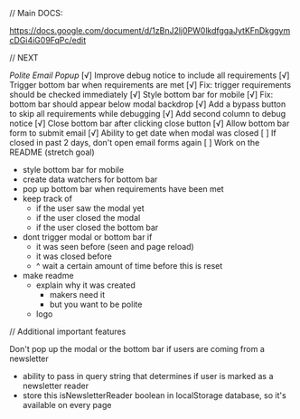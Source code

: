 // Main DOCS:

https://docs.google.com/document/d/1zBnJ2lj0PW0lkdfggaJytKFnDkggymcDGi4iG09FqPc/edit


// NEXT

*Polite Email Popup*
[√] Improve debug notice to include all requirements
[√] Trigger bottom bar when requirements are met
[√] Fix: trigger requirements should be checked immediately
[√] Style bottom bar for mobile
[√] Fix: bottom bar should appear below modal backdrop
[√] Add a bypass button to skip all requirements while debugging
[√] Add second column to debug notice
[√] Close bottom bar after clicking close button
[√] Allow bottom bar form to submit email
[√] Ability to get date when modal was closed
[ ] If closed in past 2 days, don't open email forms again
[ ] Work on the README (stretch goal)








- style bottom bar for mobile
- create data watchers for bottom bar
- pop up bottom bar when requirements have been met
- keep track of
  - if the user saw the modal yet
  - if the user closed the modal
  - if the user closed the bottom bar
- dont trigger modal or bottom bar if
  - it was seen before (seen and page reload)
  - it was closed before
  - ^ wait a certain amount of time before this is reset
- make readme 
  - explain why it was created
    - makers need it
    - but you want to be polite
  - logo

// Additional important features

Don't pop up the modal or the bottom bar if users are coming from a newsletter
  - ability to pass in query string that determines if user is marked as a newsletter reader
  - store this isNewsletterReader boolean in localStorage database, so it's available on every page

